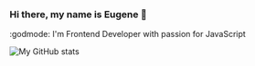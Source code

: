 ### Hi there, my name is Eugene 👋

<!--
**EugeneShepel/EugeneShepel** is a ✨ _special_ ✨ repository because its `README.md` (this file) appears on your GitHub profile.

Here are some ideas to get you started:

- 🔭 I’m currently working on ...
- 🌱 I’m currently learning ...
- 👯 I’m looking to collaborate on ...
- 🤔 I’m looking for help with ...
- 💬 Ask me about ...
- 📫 How to reach me: ...
- 😄 Pronouns: ...
- ⚡ Fun fact: ...
-->

:godmode: I'm Frontend Developer with passion for JavaScript

![My GitHub stats](https://github-readme-stats.vercel.app/api?username=eugeneshepel&show_icons=true&theme=radical)
